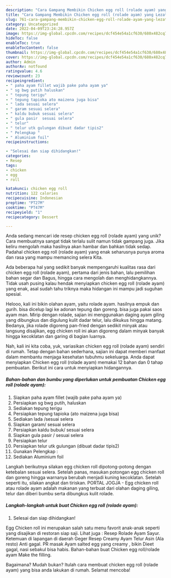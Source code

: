 ```yaml
---
description: "Cara Gampang Membikin Chicken egg roll (rolade ayam) yang Lezat Sekali"
title: "Cara Gampang Membikin Chicken egg roll (rolade ayam) yang Lezat Sekali"
slug: 761-cara-gampang-membikin-chicken-egg-roll-rolade-ayam-yang-lezat-sekali
category: Uncategorized
date: 2022-04-09T23:24:28.957Z
image: https://img-global.cpcdn.com/recipes/dcf454e54a1cf630/680x482cq70/chicken-egg-roll-rolade-ayam-foto-resep-utama.jpg
hideToc: false
enableToc: true
enableTocContent: false
thumbnail: https://img-global.cpcdn.com/recipes/dcf454e54a1cf630/680x482cq70/chicken-egg-roll-rolade-ayam-foto-resep-utama.jpg
cover: https://img-global.cpcdn.com/recipes/dcf454e54a1cf630/680x482cq70/chicken-egg-roll-rolade-ayam-foto-resep-utama.jpg
author: Admin
authorAv: notfound
ratingvalue: 4.6
reviewcount: 23
recipeingredient:
- " paha ayam fillet wajib pake paha ayam ya"
- " sg bwg putih haluskan"
- " tepung terigu"
- " tepung tapioka ato maizena juga bisa"
- " lada sesuai selera"
- " garam sesuai selera"
- " kaldu bubuk sesuai selera"
- " gula pasir  sesuai selera"
- " telur"
- " telur utk gulungan dibuat dadar tipis2"
- " Pelengkap "
- " Aluminium foil"
recipeinstructions:

- "Selesai dan siap dihidangkan!"
categories:
- Resep
tags:
- chicken
- egg
- roll

katakunci: chicken egg roll 
nutrition: 122 calories
recipecuisine: Indonesian
preptime: "PT27M"
cooktime: "PT47M"
recipeyield: "1"
recipecategory: Dessert

---
```





Anda sedang mencari ide resep chicken egg roll (rolade ayam) yang unik? Cara membuatnya sangat tidak terlalu sulit namun tidak gampang juga. Jika keliru mengolah maka hasilnya akan hambar dan bahkan tidak sedap. Padahal chicken egg roll (rolade ayam) yang enak seharusnya punya aroma dan rasa yang mampu memancing selera Kita.





Ada beberapa hal yang sedikit banyak mempengaruhi kualitas rasa dari chicken egg roll (rolade ayam), pertama dari jenis bahan, lalu pemilihan bahan segar dan Bagus, hingga cara mengolah dan menghidangkannya. Tidak usah pusing kalau hendak menyiapkan chicken egg roll (rolade ayam) yang enak,      asal sudah tahu triknya maka hidangan ini mampu jadi suguhan spesial.














Helooo, kali ini bikin olahan ayam, yaitu rolade ayam. hasilnya empuk dan gurih. bisa dicelup lagi ke adonan tepung dan goreng. bisa juga pakai saos ayam man. Mirip dengan rolade, sajian ini menggunakan daging ayam giling yang dibungkus dan digulung kulit dadar telur, lalu dikukus hingga matang. Bedanya, jika rolade digoreng pan-fried dengan sedikit minyak atau langsung disajikan, egg chicken roll ini akan digoreng dalam minyak banyak hingga kecoklatan dan garing di bagian luarnya.






Nah, kali ini kita coba, yuk, variasikan chicken egg roll (rolade ayam) sendiri di rumah. Tetap dengan bahan sederhana, sajian ini dapat memberi manfaat dalam membantu menjaga kesehatan tubuhmu sekeluarga. Anda dapat menyiapkan Chicken egg roll (rolade ayam) memakai 12 bahan dan 0 tahap pembuatan. Berikut ini cara untuk menyiapkan hidangannya.

<!--inarticleads1-->

##### Bahan-bahan dan bumbu yang diperlukan untuk pembuatan Chicken egg roll (rolade ayam):

1. Siapkan  paha ayam fillet (wajib pake paha ayam ya)
1. Persiapkan  sg bwg putih, haluskan
1. Sediakan  tepung terigu
1. Persiapkan  tepung tapioka (ato maizena juga bisa)
1. Sediakan  lada /sesuai selera
1. Siapkan  garam/ sesuai selera
1. Persiapkan  kaldu bubuk/ sesuai selera
1. Siapkan  gula pasir / sesuai selera
1. Persiapkan  telur
1. Persiapkan  telur utk gulungan (dibuat dadar tipis2)
1. Gunakan  Pelengkap :
1. Sediakan  Aluminium foil


Langkah berikutnya silakan egg chicken roll dipotong-potong dengan ketebalan sesuai selera. Setelah panas, masukan potongan egg chicken roll dan goreng hingga warnanya berubah menjadi kuning kecoklatan. Setelah seperti itu, silakan angkat dan tiriskan. PORTAL JOGJA - Egg chicken roll atau rolade ayam adalah makanan yang terbuat dari olahan daging giling, telur dan diberi bumbu serta dibungkus kulit rolade. 

<!--inarticleads2-->

##### Langkah-langkah untuk buat Chicken egg roll (rolade ayam):


1. Selesai dan siap dihidangkan!

Egg Chicken roll ini merupakan salah satu menu favorit anak-anak seperti yang disajikan di restoran siap saji. Lihat juga : Resep Rolade Ayam Sayur. Ketemuan di lapangan di daerah Geger Resep Creamy Ayam Telur Asin (Ala resto) Anti gagal. PR masak Ayam salted egg yang creamy , bikin Dieet gagal, nasi sebakul bisa habis. Bahan-bahan buat Chicken egg roll/rolade ayam Make the filling. 

Bagaimana? Mudah bukan? Itulah cara membuat chicken egg roll (rolade ayam) yang bisa anda lakukan di rumah. Selamat mencoba!
